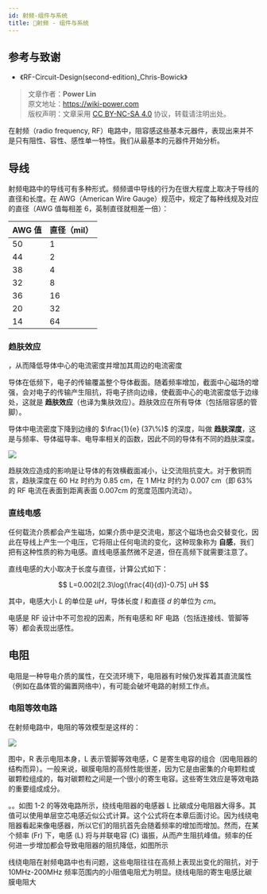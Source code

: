 ```yaml
---
id: 射频-组件与系统
title: 🚧射频 - 组件与系统
---
```


## 参考与致谢

- 《RF-Circuit-Design(second-edition)\_Chris-Bowick》

> 文章作者：**Power Lin**  
> 原文地址：<https://wiki-power.com>  
> 版权声明：文章采用 [CC BY-NC-SA 4.0](https://creativecommons.org/licenses/by/4.0/deed.zh) 协议，转载请注明出处。

在射频（radio frequency, RF）电路中，阻容感这些基本元器件，表现出来并不是只有阻性、容性、感性单一特性。我们从最基本的元器件开始分析。

## 导线

射频电路中的导线可有多种形式。频频谱中导线的行为在很大程度上取决于导线的直径和长度。在 AWG（American Wire Gauge）规范中，规定了每种线规及对应的直径（AWG 值每相差 6，英制直径就相差一倍）：

| AWG 值 | 直径（mil） |
| ------ | ----------- |
| 50     | 1           |
| 44     | 2           |
| 38     | 4           |
| 32     | 8           |
| 36     | 16          |
| 20     | 32          |
| 14     | 64          |

### 趋肤效应

，从而降低导体中心的电流密度并增加其周边的电流密度

导体在低频下，电子的传输覆盖整个导体截面。随着频率增加，截面中心磁场的增强，会对电子的传输产生阻抗，将电子挤向边缘，使截面中心的电流密度低于边缘处，这就是 **趋肤效应**（也译为集肤效应）。趋肤效应在所有导体（包括阻容感的管脚）。

导体中电流密度下降到边缘的 $\frac{1}{e} (37\%)$ 的深度，叫做 **趋肤深度**，这是与频率、导体磁导率、电导率相关的函数，因此不同的导体有不同的趋肤深度。

![](https://wiki-media-1253965369.cos.ap-guangzhou.myqcloud.com/img/20220408141754.png)

趋肤效应造成的影响是让导体的有效横截面减小，让交流阻抗变大。对于敷铜而言，趋肤深度在 60 Hz 时约为 0.85 cm，在 1 MHz 时约为 0.007 cm（即 63% 的 RF 电流在表面到距离表面 0.007cm 的宽度范围内流动）。

### 直线电感

任何载流介质都会产生磁场，如果介质中是交流电，那这个磁场也会交替变化，因此在导线上产生一个电压，它将阻止任何电流的变化，这种现象称为 **自感**，我们把有这种性质的称为电感。直线电感虽然微不足道，但在高频下就需要注意了。

直线电感的大小取决于长度与直径，计算公式如下：

$$
L=0.002l[2.3\log(\frac{4l}{d})-0.75] uH
$$

其中，电感大小 $L$ 的单位是 $uH$，导体长度 $l$ 和直径 $d$ 的单位为 $cm$。

电感是 RF 设计中不可忽视的因素，所有电感和 RF 电路（包括连接线、管脚等等）都会表现出感性。

## 电阻

电阻是一种导电介质的属性，在交流环境下，电阻器有时候仍发挥着其直流属性（例如在晶体管的偏置网络中），有可能会破坏电路的射频工作点。

### 电阻等效电路

在射频电路中，电阻的等效模型是这样的：

![](https://wiki-media-1253965369.cos.ap-guangzhou.myqcloud.com/img/20220408173626.png)

图中，R 表示电阻本身，L 表示管脚等效电感，C 是寄生电容的组合（因电阻器的结构而异）。一般来说，碳膜电阻的高频性能很差，因为它是由密集的介电颗粒或碳颗粒组成的，每对碳颗粒之间是一个很小的寄生电容。这些寄生效应是等效电路的重要组成成分。

。。如图 1-2 的等效电路所示，绕线电阻器的电感器 L 比碳成分电阻器大得多。其值可以使用单层空芯电感近似公式计算。这个公式将在本章后面讨论。因为线绕电阻器看起来像电感器，所以它们的阻抗首先会随着频率的增加而增加。然而，在某个频率 (Fr) 下，电感 (L) 将与并联电容 (C) 谐振，从而产生阻抗峰值。频率的任何进一步增加都会导致电阻器的阻抗降低，如图所示

线绕电阻在射频电路中也有问题，这些电阻往往在高频上表现出变化的阻抗，对于 10MHz-200MHz 频率范围内的小阻值电阻尤为明显。绕线电阻的寄生电感比碳膜电阻大
